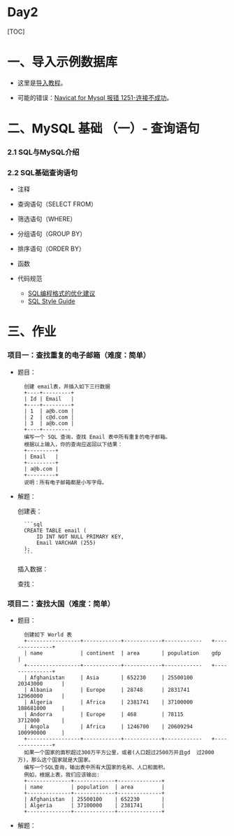 # Day2

[TOC]

# 一、导入示例数据库

- 这里是[导入教程](https://www.yiibai.com/mysql/how-to-load-sample-database-into-mysql-database-server.html)。

- 可能的错误：[Navicat for Mysql 报错 1251-连接不成功](https://blog.csdn.net/wshxhghsjjsn/article/details/80459542)。

# 二、MySQL 基础 （一）- 查询语句

### 2.1 SQL与MySQL介绍

### 2.2 SQL基础查询语句

- 注释



- 查询语句（SELECT FROM）



- 筛选语句（WHERE）



- 分组语句（GROUP BY）



- 排序语句（ORDER BY）



- 函数



- 代码规范
    - [SQL编程格式的优化建议](https://zhuanlan.zhihu.com/p/27466166)
    - [SQL Style Guide](https://www.sqlstyle.guide/)

# 三、作业

### 项目一：查找重复的电子邮箱（难度：简单）

- 题目：

        创建 email表，并插入如下三行数据
        +----+---------+
        | Id | Email   |
        +----+---------+
        | 1  | a@b.com |
        | 2  | c@d.com |
        | 3  | a@b.com |
        +----+---------
        编写一个 SQL 查询，查找 Email 表中所有重复的电子邮箱。
        根据以上输入，你的查询应返回以下结果：
        +---------+
        | Email   |
        +---------+
        | a@b.com |
        +---------+
        说明：所有电子邮箱都是小写字母。

- 解题：

    创建表：

        ```sql
        CREATE TABLE email (
            ID INT NOT NULL PRIMARY KEY,
            Email VARCHAR (255)
        );
        ```

    插入数据：


    查找：



### 项目二：查找大国（难度：简单）

- 题目：

        创建如下 World 表
        +-----------------+------------+------------+------------   +---------------+
        | name            | continent  | area       | population    gdp           |
        +-----------------+------------+------------+------------   +---------------+
        | Afghanistan     | Asia       | 652230     | 25500100      20343000      |
        | Albania         | Europe     | 28748      | 2831741       12960000      |
        | Algeria         | Africa     | 2381741    | 37100000      188681000     |
        | Andorra         | Europe     | 468        | 78115         3712000       |
        | Angola          | Africa     | 1246700    | 20609294      100990000     |
        +-----------------+------------+------------+------------   +---------------+
        如果一个国家的面积超过300万平方公里，或者(人口超过2500万并且gd  过2000万)，那么这个国家就是大国家。
        编写一个SQL查询，输出表中所有大国家的名称、人口和面积。
        例如，根据上表，我们应该输出:
        +--------------+-------------+--------------+
        | name         | population  | area         |
        +--------------+-------------+--------------+
        | Afghanistan  | 25500100    | 652230       |
        | Algeria      | 37100000    | 2381741      |
        +--------------+-------------+--------------+

- 解题：
